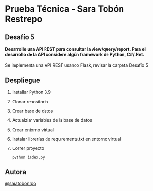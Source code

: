 
# Prueba Técnica - Sara Tobón Restrepo

## Desafío 5 

#### Desarrolle una API REST para consultar la view/query/report. Para el desarrollo de la API considere algún framework de Python, C#/.Net.


Se implementa una API REST usando Flask, revisar la carpeta Desafío 5


## Despliegue 

1. Installar Python 3.9

2. Clonar repositorio

3. Crear base de datos 

4. Actualziar variables de la base de datos

5. Crear entorno virtual

6. Instalar librerías de requirements.txt en entorno virtual

7. Correr proyecto

    ```
    python index.py
    ```
    
## Autora

[@saratobonrpo](https://github.com/saratobonrpo)